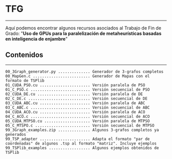 # TFG
---
Aquí podemos encontrar algunos recursos asociados al Trabajo de Fin de Grado: "__Uso de GPUs para la paralelización de metaheurísticas basadas en inteligencia de enjambre__"

## Contenidos
---
`00_3Graph_generator.py .............. Generador de 3-grafos completos`  
`00_MapGen.c ......................... Generador de Mapas con el formato de TSPlib`  
`01_CUDA_PSO.cu ...................... Versión paralela de PSO`  
`01_C_PSO.c .......................... Versión secuencial de PSO`  
`02_CUDA_DE.cu ....................... Versión paralela de DE`  
`02_C_DE.c ........................... Versión secuencial de DE`  
`03_CUDA_ABC.cu ...................... Versión paralela de ABC`  
`03_C_ABC.c .......................... Versión secuencial de ABC`  
`04_CUDA_ACO.cu ...................... Versión paralela de ACO`  
`04_C_ACO.c .......................... Versión secuencial de ACO`  
`05_CUDA_MTPSO.cu .................... Versión paralela de MTPSO`  
`05_C_MTSPO.c ........................ Versión secuencial de MTPSO`  
`99_3Graph_examples.zip .............. Algunos 3-grafos completos ya generados`  
`99_TSP_adapter ...................... Adapta el formato "par de coordenadas" de algunos .tsp al formato "matriz". Incluye ejemplos`  
`99_TSPlib_examples .................. Algunos ejemplos obtenidos de TSPlib`  
